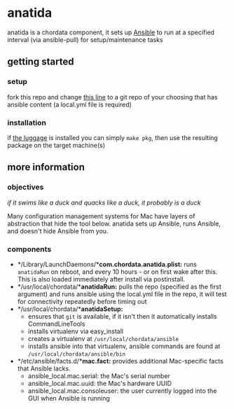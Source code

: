 anatida
======

anatida is a chordata component, it sets up [Ansible](http://www.ansible.com) to run at a specified interval (via ansible-pull) for setup/maintenance tasks

getting started
---------------

### setup

fork this repo and change [this line](https://github.com/chordata-mac/anatida/blob/master/com.chordata.anatida.plist#L12) to a git repo of your choosing that has ansible content (a local.yml file is required)

### installation

if [the luggage](https://github.com/unixorn/luggage) is installed you can simply `make pkg`, then use the resulting package on the target machine(s)

more information
----------------

### objectives

*if it swims like a duck and quacks like a duck, it probably is a duck*

Many configuration management systems for Mac have layers of abstraction that hide the tool below. anatida sets up Ansible, runs Ansible, and doesn't hide Ansible from you.

### components

- */Library/LaunchDaemons/***com.chordata.anatida.plist:** runs `anatidaRun` on reboot, and every 10 hours - or on first wake after this. This is also loaded immediately after install via postinstall.
- */usr/local/chordata/***anatidaRun:** pulls the repo (specified as the first argument) and runs ansible using the local.yml file in the repo, it will test for connectivity repeatedly before timing out
- */usr/local/chordata/***anatidaSetup:**
  - ensures that `git` is available, if it isn't then it automatically installs CommandLineTools
  - installs virtualenv via easy_install
  - creates a virtualenv at `/usr/local/chordata/ansible`
  - installs ansible into that virtualenv, ansible commands are found at `/usr/local/chordata/ansible/bin`
- */etc/ansible/facts.d/***mac.fact:** provides additional Mac-specific facts that Ansible lacks.
  - ansible_local.mac.serial: the Mac's serial number
  - ansible_local.mac.uuid: the Mac's hardware UUID
  - ansible_local.mac.consoleuser: the user currently logged into the GUI when Ansible is running

